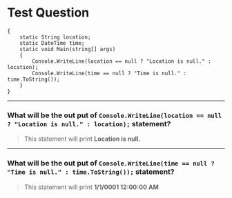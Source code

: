 # Test Question #

```class Program
{
	static String location;
    static DateTime time;
    static void Main(string[] args)
    {
        Console.WriteLine(location == null ? "Location is null." : location);
        Console.WriteLine(time == null ? "Time is null." : time.ToString());
    }
}
```


---
### What will be the out put of `Console.WriteLine(location == null ? "Location is null." : location);` statement? ###
> This statement will print __Location is null.__


---
### What will be the out put of `Console.WriteLine(time == null ? "Time is null." : time.ToString());` statement? ###
> This statement will print __1/1/0001 12:00:00 AM__